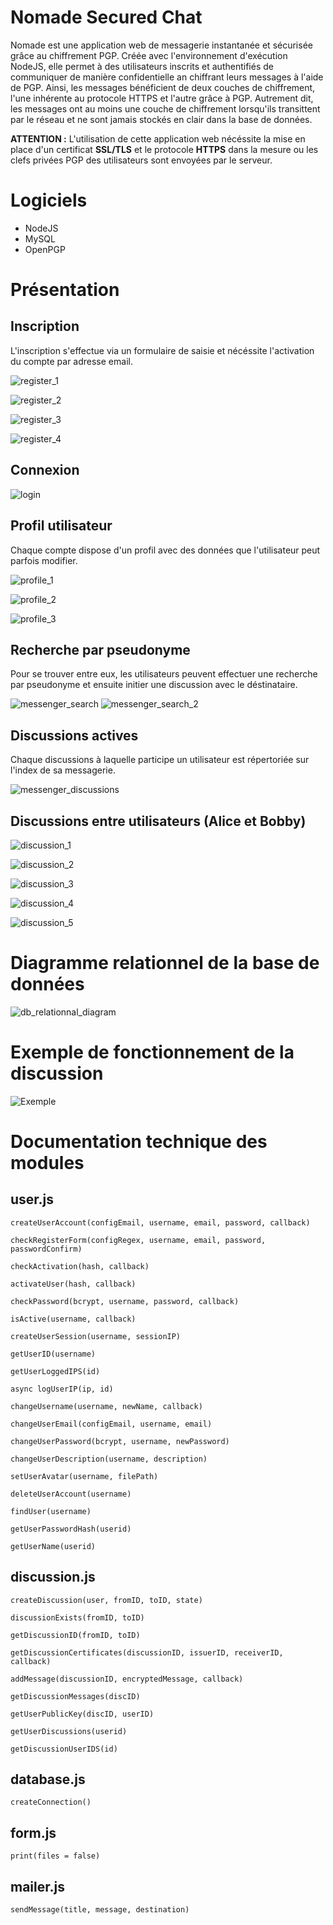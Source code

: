 # Nomade Secured Chat

Nomade est une application web de messagerie instantanée et sécurisée grâce au chiffrement PGP.
Créée avec l'environnement d'exécution NodeJS, elle permet à des utilisateurs inscrits et authentifiés de communiquer de manière confidentielle an chiffrant leurs messages à l'aide de PGP. 
Ainsi, les messages bénéficient de deux couches de chiffrement, l'une inhérente au protocole HTTPS et l'autre grâce à PGP.
Autrement dit, les messages ont au moins une couche de chiffrement lorsqu'ils transittent par le réseau et ne sont jamais stockés en clair dans la base de données.


**ATTENTION :** L'utilisation de cette application web nécéssite la mise en place d'un certificat **SSL/TLS** et le protocole **HTTPS** dans la mesure ou les clefs privées PGP des utilisateurs sont envoyées par le serveur.

# Logiciels

- NodeJS
- MySQL
- OpenPGP


# Présentation 

## Inscription

L'inscription s'effectue via un formulaire de saisie et nécéssite l'activation du compte par adresse email.

![register_1](https://github.com/DevBlocks42/Nomade/assets/136115859/983f3b6c-6982-45ba-94e6-fa32ef9f06c2)

![register_2](https://github.com/DevBlocks42/Nomade/assets/136115859/c201c650-612c-4b6f-8f3b-b759a7e56234)

![register_3](https://github.com/DevBlocks42/Nomade/assets/136115859/19f9437a-33e8-41e3-aabc-599e3c521ff9)

![register_4](https://github.com/DevBlocks42/Nomade/assets/136115859/afb03438-9e01-4cdd-9e56-1217200ef1d7)

## Connexion

![login](https://github.com/DevBlocks42/Nomade/assets/136115859/f0966a7e-ab1a-43a8-b04b-2aba352078e1)

## Profil utilisateur

Chaque compte dispose d'un profil avec des données que l'utilisateur peut parfois modifier.

![profile_1](https://github.com/DevBlocks42/Nomade/assets/136115859/5641ed29-8748-45f2-9669-8d14942b2f80)

![profile_2](https://github.com/DevBlocks42/Nomade/assets/136115859/6b06f943-7d94-42bd-951f-f95224c93470)

![profile_3](https://github.com/DevBlocks42/Nomade/assets/136115859/89bd4c38-ba39-4f73-8dae-d95696c88d71)

## Recherche par pseudonyme

Pour se trouver entre eux, les utilisateurs peuvent effectuer une recherche par pseudonyme et ensuite initier une discussion avec le déstinataire.

![messenger_search](https://github.com/DevBlocks42/Nomade/assets/136115859/30cbf302-2055-469d-a910-46fe22cf8ef2)
![messenger_search_2](https://github.com/DevBlocks42/Nomade/assets/136115859/90b21764-ce20-41e1-8f8a-49298b57207f)

## Discussions actives 

Chaque discussions à laquelle participe un utilisateur est répertoriée sur l'index de sa messagerie.

![messenger_discussions](https://github.com/DevBlocks42/Nomade/assets/136115859/2e9d5202-eee6-4821-abc9-b77484f3a4a9)

## Discussions entre utilisateurs (Alice et Bobby)

![discussion_1](https://github.com/DevBlocks42/Nomade/assets/136115859/9a6abdff-6177-44cf-8c5f-9bb97fdcd5d3)

![discussion_2](https://github.com/DevBlocks42/Nomade/assets/136115859/e0aca93e-58f5-4a99-8ad1-315b5ed674b9)

![discussion_3](https://github.com/DevBlocks42/Nomade/assets/136115859/10e6d0d3-a098-464b-ba94-37d9fb950b3e)

![discussion_4](https://github.com/DevBlocks42/Nomade/assets/136115859/e79e35be-b149-42e6-9765-60baa6edf105)

![discussion_5](https://github.com/DevBlocks42/Nomade/assets/136115859/122111ce-40b9-4389-9251-5f423d0ff486)

# Diagramme relationnel de la base de données

![db_relationnal_diagram](https://github.com/DevBlocks42/Nomade/assets/136115859/5dbb2879-24a3-47cf-b425-7b4249d45d69)

# Exemple de fonctionnement de la discussion

![Exemple](https://github.com/DevBlocks42/Nomade/assets/136115859/d8f82339-7164-43b2-aaa1-76133c730457)

# Documentation technique des modules

## user.js


`createUserAccount(configEmail, username, email, password, callback)`

`checkRegisterForm(configRegex, username, email, password, passwordConfirm)`

`checkActivation(hash, callback)`

`activateUser(hash, callback)`

`checkPassword(bcrypt, username, password, callback)`

`isActive(username, callback)`

`createUserSession(username, sessionIP)`

`getUserID(username)`

`getUserLoggedIPS(id)`

`async logUserIP(ip, id)`

`changeUsername(username, newName, callback)`

`changeUserEmail(configEmail, username, email)`

`changeUserPassword(bcrypt, username, newPassword)`

`changeUserDescription(username, description)`

`setUserAvatar(username, filePath)`

`deleteUserAccount(username)`

`findUser(username)`

`getUserPasswordHash(userid)`

`getUserName(userid)`

## discussion.js

`createDiscussion(user, fromID, toID, state)`

`discussionExists(fromID, toID)`

`getDiscussionID(fromID, toID)`

`getDiscussionCertificates(discussionID, issuerID, receiverID, callback)`

`addMessage(discussionID, encryptedMessage, callback)`

`getDiscussionMessages(discID)`

`getUserPublicKey(discID, userID)`

`getUserDiscussions(userid)`

`getDiscussionUserIDS(id)`

## database.js

`createConnection()`

## form.js

`print(files = false)`

## mailer.js

`sendMessage(title, message, destination)`









